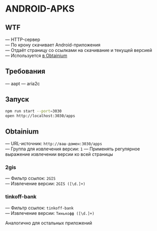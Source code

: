 # ANDROID-APKS

## WTF

— HTTP-сервер\
— По крону скачивает Android-приложения\
— Отдаёт страницу со ссылками на скачивание и текущей версией\
— Используется [в Obtainium](https://github.com/ImranR98/Obtainium)

## Требования

— aapt
— aria2c

## Запуск

```bash
npm run start --port=3030
open http://localhost:3030/apps
```

## Obtainium

— URL-источник: `http://ваш-домен:3030/apps`\
— Группа для извлечения версии: `1`
— Применять регулярное выражение извлечении версии ко всей страницы

### 2gis

— Фильтр ссылок: `2GIS`\
— Извлечение версии: `2GIS ([\d.]+)`

### tinkoff-bank

— Фильтр ссылок: `tinkoff-bank`\
— Извлечение версии: `Тинькофф ([\d.]+)`

Аналогично для остальных приложений
